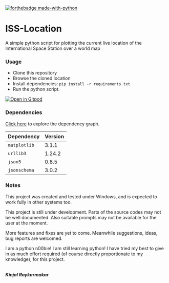 [![forthebadge made-with-python](http://ForTheBadge.com/images/badges/made-with-python.svg)](https://www.python.org/)

# ISS-Location
A simple python script for plotting the current live location of the International Space Station over a world map

### Usage
* Clone this repository
* Browse the cloned location
* Install dependencies: ````pip install -r requirements.txt````
* Run the python script.

[![Open in Gitpod](https://gitpod.io/button/open-in-gitpod.svg)](https://gitpod.io/#https://github.com/Kinjalrk2k/ISS-Location)

### Dependencies
[Click here](https://github.com/Kinjalrk2k/pdfTools/network/dependencies) to explore the dependency graph.

| Dependency | Version |
|------------|---------|
| ```matplotlib```  | 3.1.1  |
|````urllib3````| 1.24.2 |
| ```json5```  | 0.8.5  |
|````jsonschema````| 3.0.2 |

### Notes
This project was created and tested under Windows, and is expected to work fully in other systems too.

This project is still under development. Parts of the source codes may not be well documented.
Also suitable prompts may not be available for the user at the moment.

More features and fixes are yet to come. Meanwhile suggestions, ideas, bug reports are welcomed.

I am a python n00bie! I am still learning python! I have tried my best to give in as much effort required (of course directly proportionate to my knowledge), for this project.

<br>***Kinjal Raykarmakar***
